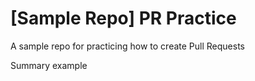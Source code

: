 # [Sample Repo] PR Practice
A sample repo for practicing how to create Pull Requests

Summary example
